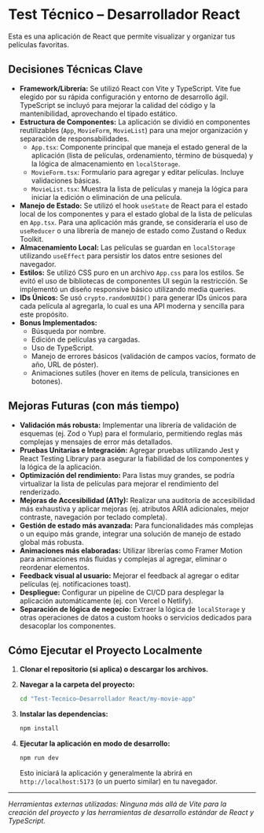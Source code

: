 # Test Técnico – Desarrollador React

Esta es una aplicación de React que permite visualizar y organizar tus películas favoritas.

## Decisiones Técnicas Clave

- **Framework/Librería:** Se utilizó React con Vite y TypeScript. Vite fue elegido por su rápida configuración y entorno de desarrollo ágil. TypeScript se incluyó para mejorar la calidad del código y la mantenibilidad, aprovechando el tipado estático.
- **Estructura de Componentes:** La aplicación se dividió en componentes reutilizables (`App`, `MovieForm`, `MovieList`) para una mejor organización y separación de responsabilidades.
  - `App.tsx`: Componente principal que maneja el estado general de la aplicación (lista de películas, ordenamiento, término de búsqueda) y la lógica de almacenamiento en `localStorage`.
  - `MovieForm.tsx`: Formulario para agregar y editar películas. Incluye validaciones básicas.
  - `MovieList.tsx`: Muestra la lista de películas y maneja la lógica para iniciar la edición o eliminación de una película.
- **Manejo de Estado:** Se utilizó el hook `useState` de React para el estado local de los componentes y para el estado global de la lista de películas en `App.tsx`. Para una aplicación más grande, se consideraría el uso de `useReducer` o una librería de manejo de estado como Zustand o Redux Toolkit.
- **Almacenamiento Local:** Las películas se guardan en `localStorage` utilizando `useEffect` para persistir los datos entre sesiones del navegador.
- **Estilos:** Se utilizó CSS puro en un archivo `App.css` para los estilos. Se evitó el uso de bibliotecas de componentes UI según la restricción. Se implementó un diseño responsive básico utilizando media queries.
- **IDs Únicos:** Se usó `crypto.randomUUID()` para generar IDs únicos para cada película al agregarla, lo cual es una API moderna y sencilla para este propósito.
- **Bonus Implementados:**
  - Búsqueda por nombre.
  - Edición de películas ya cargadas.
  - Uso de TypeScript.
  - Manejo de errores básicos (validación de campos vacíos, formato de año, URL de póster).
  - Animaciones sutiles (hover en items de película, transiciones en botones).

## Mejoras Futuras (con más tiempo)

- **Validación más robusta:** Implementar una librería de validación de esquemas (ej. Zod o Yup) para el formulario, permitiendo reglas más complejas y mensajes de error más detallados.
- **Pruebas Unitarias e Integración:** Agregar pruebas utilizando Jest y React Testing Library para asegurar la fiabilidad de los componentes y la lógica de la aplicación.
- **Optimización del rendimiento:** Para listas muy grandes, se podría virtualizar la lista de películas para mejorar el rendimiento del renderizado.
- **Mejoras de Accesibilidad (A11y):** Realizar una auditoría de accesibilidad más exhaustiva y aplicar mejoras (ej. atributos ARIA adicionales, mejor contraste, navegación por teclado completa).
- **Gestión de estado más avanzada:** Para funcionalidades más complejas o un equipo más grande, integrar una solución de manejo de estado global más robusta.
- **Animaciones más elaboradas:** Utilizar librerías como Framer Motion para animaciones más fluidas y complejas al agregar, eliminar o reordenar elementos.
- **Feedback visual al usuario:** Mejorar el feedback al agregar o editar películas (ej. notificaciones toast).
- **Despliegue:** Configurar un pipeline de CI/CD para desplegar la aplicación automáticamente (ej. con Vercel o Netlify).
- **Separación de lógica de negocio:** Extraer la lógica de `localStorage` y otras operaciones de datos a custom hooks o servicios dedicados para desacoplar los componentes.

## Cómo Ejecutar el Proyecto Localmente

1. **Clonar el repositorio (si aplica) o descargar los archivos.**
2. **Navegar a la carpeta del proyecto:**

   ```bash
   cd "Test-Tecnico–Desarrollador React/my-movie-app"
   ```

3. **Instalar las dependencias:**

   ```bash
   npm install
   ```

4. **Ejecutar la aplicación en modo de desarrollo:**

   ```bash
   npm run dev
   ```

   Esto iniciará la aplicación y generalmente la abrirá en `http://localhost:5173` (o un puerto similar) en tu navegador.

---

*Herramientas externas utilizadas: Ninguna más allá de Vite para la creación del proyecto y las herramientas de desarrollo estándar de React y TypeScript.*
